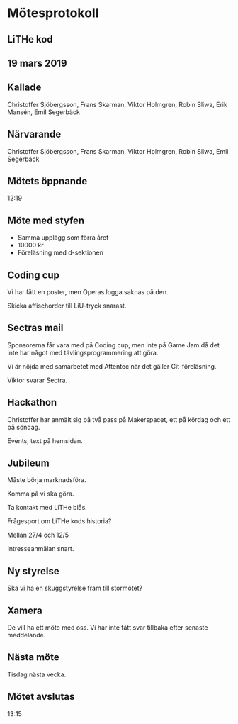 # Mötesprotokoll

## LiTHe kod

## 19 mars 2019

## Kallade
Christoffer Sjöbergsson, Frans Skarman, Viktor Holmgren, Robin Sliwa, Erik Mansén, Emil Segerbäck

## Närvarande
Christoffer Sjöbergsson, Frans Skarman, Viktor Holmgren, Robin Sliwa, Emil Segerbäck

## Mötets öppnande
12:19

## Möte med styfen

- Samma upplägg som förra året
- 10000 kr
- Föreläsning med d-sektionen

## Coding cup
Vi har fått en poster, men Operas logga saknas på den.

Skicka affischorder till LiU-tryck snarast.

## Sectras mail
Sponsorerna får vara med på Coding cup, men inte på Game Jam då det inte har något med tävlingsprogrammering att göra.

Vi är nöjda med samarbetet med Attentec när det gäller Git-föreläsning.

Viktor svarar Sectra.

## Hackathon
Christoffer har anmält sig på två pass på Makerspacet, ett på kördag och ett på söndag.

Events, text på hemsidan.

## Jubileum
Måste börja marknadsföra.

Komma på vi ska göra.

Ta kontakt med LiTHe blås.

Frågesport om LiTHe kods historia?

Mellan 27/4 och 12/5

Intresseanmälan snart.

## Ny styrelse
Ska vi ha en skuggstyrelse fram till stormötet?

## Xamera
De vill ha ett möte med oss. Vi har inte fått svar tillbaka efter senaste meddelande.

## Nästa möte
Tisdag nästa vecka.

## Mötet avslutas
13:15
